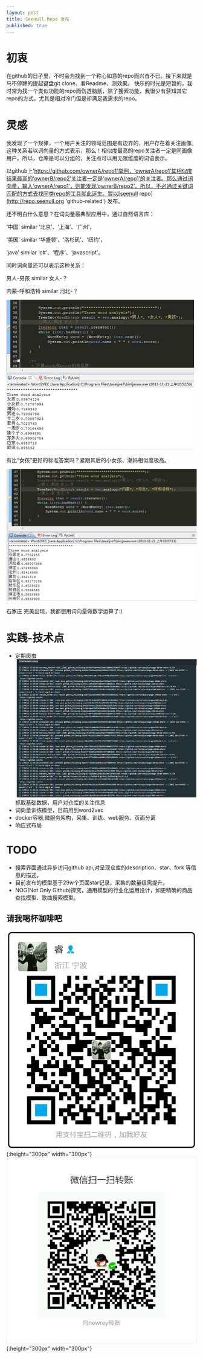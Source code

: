 ```yaml
---
layout: post
title: Seenull Repo 发布
published: true
---
```


# 初衷
在github的日子里，不时会为找到一个称心如意的repo而兴奋不已。接下来就是马不停蹄的提起键盘git clone、看Readme、测效果。
快乐的时光是短暂的，我时常为找一个类似功能的repo而伤透脑筋，除了搜索功能，我很少有获知其它repo的方式，尤其是相对冷门但是却满足我需求的repo。

# 灵感
我发现了一个规律，一个用户关注的领域范围是有边界的，用户存在着关注画像。这种关系若以词向量的方式表示，那么！相似度最高的repo关注者一定是同画像用户。所以，仓库是可以分组的，关注点可以用无限维度的词语表示。

以github上'https://github.com/ownerA/repo1'举例，‘ownerA/repo1’其相似度结果最高的‘ownerB/repo2’关注者一定是‘ownerA/repo1’的关注者。那么通过词向量，输入‘ownerA/repo1’，则能发现‘ownerB/repo2’。所以，不必通过关键词匹配的方式去找同类repo的工具就此诞生。暂以[seenull repo](http://repo.seenull.org 'github-related') 发布。

还不明白什么意思？在词向量最典型应用中，通过自然语言库：

‘中国’ similar ‘北京’、‘上海’、‘广州’，

‘美国’ similar ‘华盛顿’、‘洛杉矶’、‘纽约’，

‘java’ similar ‘c#’、‘程序’、‘javascript’。

同时词向量还可以表示这种关系：

男人-男孩 similar 女人-？

内蒙-呼和浩特 similar 河北-？

![](/images/posts/2017-05-14-seenull-repo-release-1.jpg)

有比“女孩”更好的标准答案吗？紧跟其后的小女孩、潮妈相似度极高。

![](/images/posts/2017-05-14-seenull-repo-release-2.jpg)

石家庄 完美出现，我都想用词向量做数学运算了:)

# 实践-技术点

 - 定期爬虫
![](/images/posts/2017-05-14-seenull-repo-release-3.png)
抓取基础数据，用户对仓库的关注信息
 - 词向量训练模型，目前用到word2vec
 - docker容器,微服务架构，采集、训练、web服务、页面分离
 - 响应式布局

# TODO
 - 搜索界面通过异步访问github api,对呈现仓库的description、star、fork 等信息的描述。
 - 目前发布的模型基于29w个页面star记录，采集的数量级需提升。
 - NOG(Not Only Github)探究，通用模型的行业化运用设计，如更精确的商品查找模型、歌曲搜索模型。

## 请我喝杯咖啡吧


![](/images/wx.jpg){:height="300px" width="300px"}
![](/images/zfb.jpg){:height="300px" width="300px"}